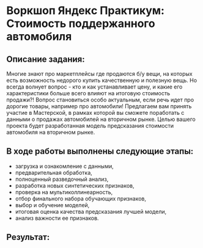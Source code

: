 # Воркшоп Яндекc Практикум: Стоимость поддержанного автомобиля

## Описание задания:
Многие знают про маркетплейсы где продаются б/у вещи, на которых есть возможность недорого купить качественную и полезную вещь. Но всегда 
волнует вопрос - кто и как устанавливает цену, и какие его характеристики больше всего влияют на итоговую стоимость продажи?! Вопрос становиться 
особо актуальным, если речь идет про дорогие товары, например про автомобили!
Предлагаем вам принять участие в Мастерской, в рамках которой вы сможете поработать с данными о продажах автомобилей на вторичном рынке. Целью 
вашего проекта будет разработанная модель предсказания стоимости автомобиля на вторичном рынке.

## В ходе работы выполнены следующие этапы:

 - загрузка и ознакомление с данными,
 - предварительная обработка,
 - полноценный разведочный анализ,
 - разработка новых синтетических признаков,
 - проверка на мультиколлинеарность,
 - отбор финального набора обучающих признаков,
 - выбор и обучение моделей,
 - итоговая оценка качества предсказания лучшей модели,
 - анализ важности ее признаков.

## Результат:
